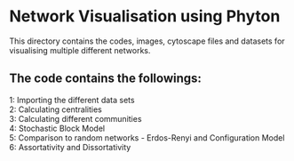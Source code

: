 # Network Visualisation using Phyton

This directory contains the codes, images, cytoscape files and datasets for visualising multiple different networks.

## The code contains the followings:

1: Importing the different data sets \
2: Calculating centralities \
3: Calculating different communities \
4: Stochastic Block Model \
5: Comparison to random networks - Erdos-Renyi and Configuration Model \
6: Assortativity and Dissortativity 

